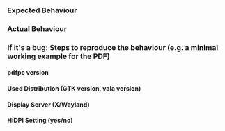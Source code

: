 ### Expected Behaviour

### Actual Behaviour

### If it's a bug: Steps to reproduce the behaviour (e.g. a minimal working example for the PDF)

#### pdfpc version

#### Used Distribution (GTK version, vala version)

#### Display Server (X/Wayland)

#### HiDPI Setting (yes/no)

